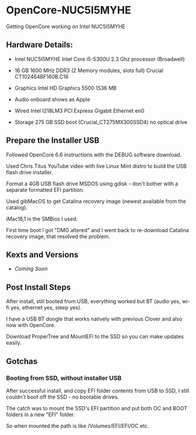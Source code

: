 # OpenCore-NUC5I5MYHE
Getting OpenCore working on Intel NUC5I5MYHE

## Hardware Details:

* Intel NUC5I5MYHE Intel Core i5-5300U 2.3 Ghz processor (Broadwell)

* 16 GB 1600 MHz DDR3 (2 Memory modules, slots full) Crucial CT102464BF160B.C16

* Graphics Intel HD Graphics 5500 1536 MB

* Audio onboard shows as Apple

* Wired Intel I218LM3 PCI Express Gigabit Ethernet en0

* Storage 275 GB SSD boot (Crucial_CT275MX300SSD4) no optical drive

## Prepare the Installer USB

Followed OpenCore 6.6 instructions with the DEBUG software download.

Used Chris Titus YouTube video with live Linux Mint distro to build the USB flash drive installer.

Format a 4GB USB flash drive MSDOS using gdisk - don't bother with a separate formatted EFI partition.

Used gibMacOS to get Catalina recovery image (newest available from the catalog).

iMac16,1 is the SMBios I used.

First time boot I got "DMG altered" and I went back to re-download Catalina recovery image, that resolved the problem.


## Kexts and Versions

* _Coming Soon_


## Post Install Steps

After install, still booted from USB, everything worked but BT (audio yes, wi-fi yes, ethernet yes, sleep yes).  

I have a USB BT dongle that works natively with previous Clover and also now with OpenCore.

Download ProperTree and MountEFI to the SSD so you can make updates easily.

## Gotchas
### Booting from SSD, without installer USB

After successful install, and copy EFI folder contents from USB to SSD, I still couldn't boot off the SSD - no bootable drives.

The catch was to mount the SSD's EFI partition and put both OC and BOOT folders in a new "EFI" folder.

So when mounted the path is like /Volumes/EFI/EFI/OC etc.
